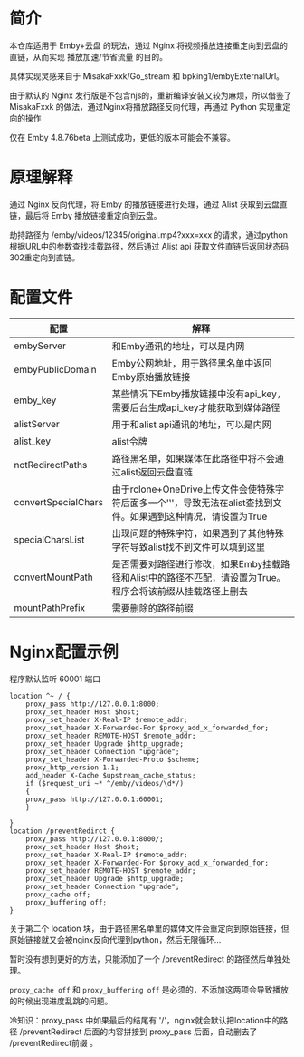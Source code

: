 # 简介

本仓库适用于 Emby+云盘 的玩法，通过 Nginx 将视频播放连接重定向到云盘的直链，从而实现 播放加速/节省流量 的目的。

具体实现灵感来自于 MisakaFxxk/Go_stream 和 bpking1/embyExternalUrl。

由于默认的 Nginx 发行版是不包含njs的，重新编译安装又较为麻烦，所以借鉴了 MisakaFxxk 的做法，通过Nginx将播放路径反向代理，再通过 Python 实现重定向的操作

仅在 Emby 4.8.76beta 上测试成功，更低的版本可能会不兼容。

# 原理解释

通过 Nginx 反向代理，将 Emby 的播放链接进行处理，通过 Alist 获取到云盘直链，最后将 Emby 播放链接重定向到云盘。

劫持路径为 /emby/videos/12345/original.mp4?xxx=xxx 的请求，通过python根据URL中的参数查找挂载路径，然后通过 Alist api 获取文件直链后返回状态码302重定向到直链。

# 配置文件

| 配置                    |       解释                                                       |
| ------------------- | ------------------------------------------------------------ |
| embyServer          | 和Emby通讯的地址，可以是内网                                 |
| embyPublicDomain    | Emby公网地址，用于路径黑名单中返回Emby原始播放链接           |
| emby_key            | 某些情况下Emby播放链接中没有api_key，需要后台生成api_key才能获取到媒体路径 |
| alistServer         | 用于和alist api通讯的地址，可以是内网                        |
| alist_key           | alist令牌                                                    |
| notRedirectPaths    | 路径黑名单，如果媒体在此路径中将不会通过alist返回云盘直链    |
| convertSpecialChars | 由于rclone+OneDrive上传文件会使特殊字符后面多一个'‛'，导致无法在alist查找到文件。如果遇到这种情况，请设置为True |
| specialCharsList    | 出现问题的特殊字符，如果遇到了其他特殊字符导致alist找不到文件可以填到这里 |
| convertMountPath    | 是否需要对路径进行修改，如果Emby挂载路径和Alist中的路径不匹配，请设置为True。程序会将该前缀从挂载路径上删去 |
| mountPathPrefix     | 需要删除的路径前缀                                           |

# Nginx配置示例

程序默认监听 60001 端口

```
location ^~ / {
    proxy_pass http://127.0.0.1:8000; 
    proxy_set_header Host $host; 
    proxy_set_header X-Real-IP $remote_addr; 
    proxy_set_header X-Forwarded-For $proxy_add_x_forwarded_for; 
    proxy_set_header REMOTE-HOST $remote_addr; 
    proxy_set_header Upgrade $http_upgrade; 
    proxy_set_header Connection "upgrade"; 
    proxy_set_header X-Forwarded-Proto $scheme; 
    proxy_http_version 1.1; 
    add_header X-Cache $upstream_cache_status;
    if ($request_uri ~* ^/emby/videos/\d*/)
    {
    proxy_pass http://127.0.0.1:60001;
    }
    
}
location /preventRedirct {
    proxy_pass http://127.0.0.1:8000/;
    proxy_set_header Host $host; 
    proxy_set_header X-Real-IP $remote_addr; 
    proxy_set_header X-Forwarded-For $proxy_add_x_forwarded_for; 
    proxy_set_header REMOTE-HOST $remote_addr; 
    proxy_set_header Upgrade $http_upgrade; 
    proxy_set_header Connection "upgrade"; 
    proxy_cache off;
    proxy_buffering off;
}
```

关于第二个 location 块，由于路径黑名单里的媒体文件会重定向到原始链接，但原始链接就又会被nginx反向代理到python，然后无限循环...

暂时没有想到更好的方法，只能添加了一个 /preventRedirect 的路径然后单独处理。

`proxy_cache off` 和 `proxy_buffering off` 是必须的，不添加这两项会导致播放的时候出现进度乱跳的问题。

冷知识：proxy_pass 中如果最后的结尾有 '/'，nginx就会默认把location中的路径 /preventRedirect 后面的内容拼接到 proxy_pass 后面，自动删去了 /preventRedirect前缀 。